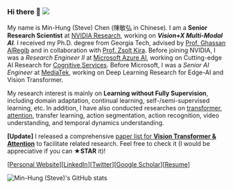 ### Hi there 👋 ![](https://komarev.com/ghpvc/?username=cmhungsteve&color=green)

My name is Min-Hung (Steve) Chen (陳敏弘 in Chinese). I am a **Senior Research Scientist** at [NVIDIA Research](https://www.nvidia.com/en-us/research/), working on ***Vision+X Multi-Modal AI***. I received my Ph.D. degree from Georgia Tech, advised by [Prof. Ghassan AlRegib](https://ghassanalregib.info/) and in collaboration with [Prof. Zsolt Kira](https://www.cc.gatech.edu/~zk15/). Before joining NVIDIA, I was a *Research Engineer II* at [Microsoft Azure AI](https://azure.microsoft.com/en-us/overview/ai-platform), working on Cutting-edge AI Research for [Cognitive Services](https://azure.microsoft.com/en-us/services/cognitive-services/). Before Microsoft, I was a *Senior AI Engineer* at [MediaTek](https://www.mediatek.com/), working on Deep Learning Research for Edge-AI and Vision Transformer.

My research interest is mainly on **Learning without Fully Supervision**, including domain adaptation, continual learning, self-/semi-supervised learning, etc. In addition, I have also conducted researches on [transformer, attention](https://github.com/cmhungsteve/Awesome-Transformer-Attention), transfer learning, action segmentation, action recognition, video understanding, and temporal dynamics understanding.

**[Update]** I released a comprehensive [paper list for **Vision Transformer & Attention**](https://github.com/cmhungsteve/Awesome-Transformer-Attention) to facilitate related research. Feel free to check it (I would be appreciative if you can **★STAR** it)!

[[Personal Website](https://minhungchen.netlify.app/)][[LinkedIn](https://www.linkedin.com/in/chensteven/)][[Twitter](https://twitter.com/CMHungSteven)][[Google Scholar](https://scholar.google.com/citations?user=ovzuxi8AAAAJ)][[Resume](https://minhungchen.netlify.app/files/cv.pdf)]

![Min-Hung (Steve)'s GitHub stats](https://github-readme-stats.vercel.app/api?username=cmhungsteve&show_icons=true&count_private=true&theme=algolia)

<!--![Top Langs](https://github-readme-stats.vercel.app/api/top-langs/?username=cmhungsteve&layout=compact&theme=vision-friendly-dark)-->

<!--
**cmhungsteve/cmhungsteve** is a ✨ _special_ ✨ repository because its `README.md` (this file) appears on your GitHub profile.

Here are some ideas to get you started:

- 🔭 I’m currently working on ...
- 🌱 I’m currently learning ...
- 👯 I’m looking to collaborate on ...
- 🤔 I’m looking for help with ...
- 💬 Ask me about ...
- 📫 How to reach me: ...
- 😄 Pronouns: ...
- ⚡ Fun fact: ...
-->
